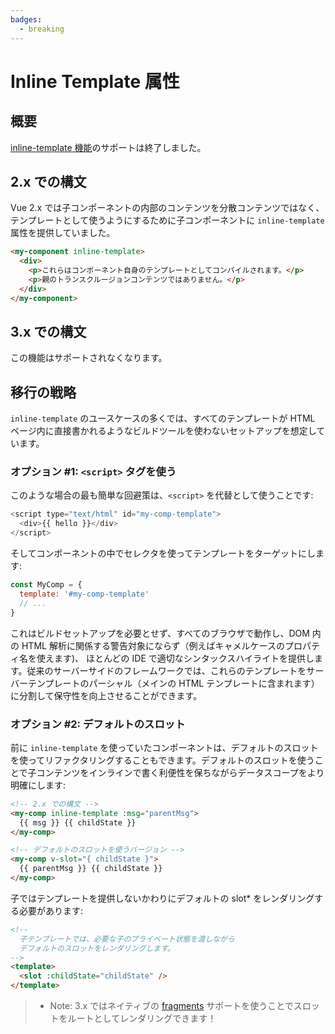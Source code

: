 ```yaml
---
badges:
  - breaking
---
```


# Inline Template 属性 <MigrationBadges :badges="$frontmatter.badges" />

## 概要

[inline-template 機能](https://vuejs.org/v2/guide/components-edge-cases.html#Inline-Templates)のサポートは終了しました。

## 2.x での構文

Vue 2.x では子コンポーネントの内部のコンテンツを分散コンテンツではなく、テンプレートとして使うようにするために子コンポーネントに `inline-template` 属性を提供していました。

```html
<my-component inline-template>
  <div>
    <p>これらはコンポーネント自身のテンプレートとしてコンパイルされます。</p>
    <p>親のトランスクルージョンコンテンツではありません。</p>
  </div>
</my-component>
```

## 3.x での構文

この機能はサポートされなくなります。

## 移行の戦略

`inline-template` のユースケースの多くでは、すべてのテンプレートが HTML ページ内に直接書かれるようなビルドツールを使わないセットアップを想定しています。

### オプション #1: `<script>` タグを使う

このような場合の最も簡単な回避策は、`<script>` を代替として使うことです:

```js
<script type="text/html" id="my-comp-template">
  <div>{{ hello }}</div>
</script>
```

そしてコンポーネントの中でセレクタを使ってテンプレートをターゲットにします:

```js
const MyComp = {
  template: '#my-comp-template'
  // ...
}
```

これはビルドセットアップを必要とせず、すべてのブラウザで動作し、DOM 内の HTML 解析に関係する警告対象にならず（例えばキャメルケースのプロパティ名を使えます)、 ほとんどの IDE で適切なシンタックスハイライトを提供します。従来のサーバーサイドのフレームワークでは、これらのテンプレートをサーバーテンプレートのパーシャル（メインの HTML テンプレートに含まれます）に分割して保守性を向上させることができます。

### オプション #2: デフォルトのスロット

前に `inline-template` を使っていたコンポーネントは、デフォルトのスロットを使ってリファクタリングすることもできます。デフォルトのスロットを使うことで子コンテンツをインラインで書く利便性を保ちながらデータスコープをより明確にします:

```html
<!-- 2.x での構文 -->
<my-comp inline-template :msg="parentMsg">
  {{ msg }} {{ childState }}
</my-comp>

<!-- デフォルトのスロットを使うバージョン -->
<my-comp v-slot="{ childState }">
  {{ parentMsg }} {{ childState }}
</my-comp>
```

子ではテンプレートを提供しないかわりにデフォルトの slot\* をレンダリングする必要があります:

```html
<!--
  子テンプレートでは、必要な子のプライベート状態を渡しながら
  デフォルトのスロットをレンダリングします。
-->
<template>
  <slot :childState="childState" />
</template>
```

> - Note: 3.x ではネイティブの [fragments](/guide/migration/fragments) サポートを使うことでスロットをルートとしてレンダリングできます！
